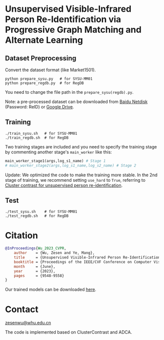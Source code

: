 # Unsupervised Visible-Infrared Person Re-Identification via Progressive Graph Matching and Alternate Learning


## Dataset Preprocessing
Convert the dataset format (like Market1501).
```shell
python prepare_sysu.py   # for SYSU-MM01
python prepare_regdb.py  # for RegDB
```
You need to change the file path in the `prepare_sysu(regdb).py`.

Note: a pre-processed dataset can be downloaded from [Baidu Netdisk](https://pan.baidu.com/s/1Ovc8SRbWHkMMit26DfEaiA) (Password: ReID) or [Google Drive](https://drive.google.com/drive/folders/1TJG3TRgqi_DUMItJeFU4285IaB10-cXl?usp=sharing).

## Training
```shell
./train_sysu.sh   # for SYSU-MM01
./train_regdb.sh  # for RegDB
```
Two training stages are included and you need to specify the training stage by commenting another stage's `main_worker` like this:
```python
main_worker_stage1(args,log_s1_name) # Stage 1
# main_worker_stage2(args,log_s1_name,log_s2_name) # Stage 2
```
Update: We optimized the code to make the training more stable. In the 2nd stage of training, we recommend setting `use_hard` to `True`, referring to [Cluster contrast for unsupervised person re-identification](https://arxiv.org/pdf/2103.11568v2). 

## Test
```shell
./test_sysu.sh    # for SYSU-MM01
./test_regdb.sh   # for RegDB
```

# Citation
```bibtex
@InProceedings{Wu_2023_CVPR,
    author    = {Wu, Zesen and Ye, Mang},
    title     = {Unsupervised Visible-Infrared Person Re-Identification via Progressive Graph Matching and Alternate Learning},
    booktitle = {Proceedings of the IEEE/CVF Conference on Computer Vision and Pattern Recognition (CVPR)},
    month     = {June},
    year      = {2023},
    pages     = {9548-9558}
}
```

Our trained models can be downloaded [here](https://drive.google.com/drive/folders/1NIpM5uv9_DUbCafwy7Z28yXPnMXxNtss?usp=sharing).

# Contact
zesenwu@whu.edu.cn

The code is implemented based on ClusterContrast and ADCA.
